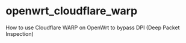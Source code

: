 # openwrt_cloudflare_warp
How to use Cloudflare WARP on OpenWrt to bypass DPI (Deep Packet Inspection)
